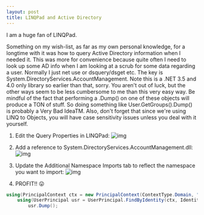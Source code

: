 ```yaml
---
layout: post
title: LINQPad and Active Directory
---
```


I am a huge fan of LINQPad.

Something on my wish-list, as far as my own personal knowledge, for a longtime with it was how to query Active Directory information when I needed it. This was more for convenience because quite often I need to look up some AD info when I am looking at a scrub for some data regarding a user. Normally I just net use or dsquery/dsget etc. The key is System.DirectoryServices.AccountManagement. Note this is a .NET 3.5 and 4.0 only library so earlier than that, sorry. You aren't out of luck, but the other ways seem to be less cumbersome to me than this very easy way. Be mindful of the fact that performing a .Dump() on one of these objects will produce a TON of stuff. So doing something like User.GetGroups().Dump() is probably a Very Bad IdeaTM. Also, don't forget that since we're using LINQ to Objects, you will have case sensitivity issues unless you deal with it yourself.

1. Edit the Query Properties in LINQPad:
![img](http://www.drowningintechnicaldebt.com/images/www_drowningintechnicaldebt_com/royashbrook/082010_2006_LINQPadandA1.png)

2. Add a reference to System.DirectoryServices.AccountManagement.dll:
![img](http://www.drowningintechnicaldebt.com/images/www_drowningintechnicaldebt_com/royashbrook/082010_2006_LINQPadandA2.png)

3. Update the Additional Namespace Imports tab to reflect the namespace you want to import:
![img](http://www.drowningintechnicaldebt.com/images/www_drowningintechnicaldebt_com/royashbrook/082010_2006_LINQPadandA3.png)

4. PROFIT!! 😛
```csharp
using(PrincipalContext ctx = new PrincipalContext(ContextType.Domain, "MyDomain))
    using(UserPrincipal usr = UserPrincipal.FindByIdentity(ctx, IdentityType.SamAccountName, "MyUserID"))
        usr.Dump();
```
